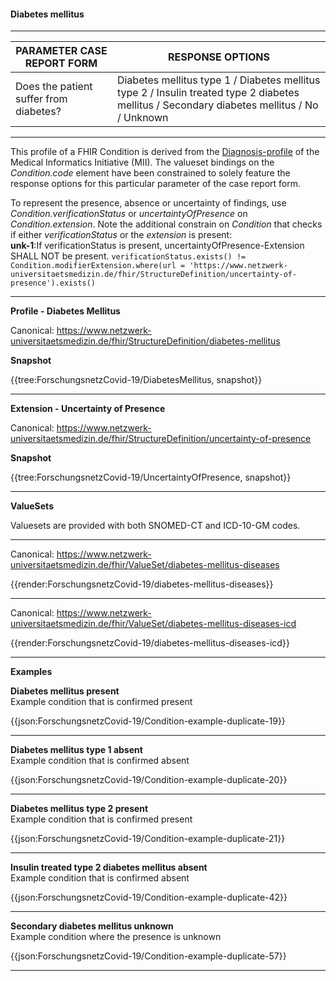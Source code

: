 #### Diabetes mellitus

---

| PARAMETER CASE REPORT FORM | RESPONSE OPTIONS |
|--------------|-----------|
| Does the patient suffer from diabetes? | Diabetes mellitus type 1 / Diabetes mellitus type 2 / Insulin treated type 2 diabetes mellitus / Secondary diabetes mellitus / No / Unknown | 

---

This profile of a FHIR Condition is derived from the [Diagnosis-profile](https://simplifier.net/medizininformatikinitiative-moduldiagnosen/diagnose-duplicate-3) of the Medical Informatics Initiative (MII). The valueset bindings on the *Condition.code* element have been constrained to solely feature the response options for this particular parameter of the case report form. 

To represent the presence, absence or uncertainty of findings, use *Condition.verificationStatus* or *uncertaintyOfPresence* on *Condition.extension*. Note the additional constrain on *Condition* that checks if either *verificationStatus* or the *extension* is present:
<br> 
**unk-1**:If verificationStatus is present, uncertaintyOfPresence-Extension SHALL NOT be present.
`verificationStatus.exists() != Condition.modifierExtension.where(url = 'https://www.netzwerk-universitaetsmedizin.de/fhir/StructureDefinition/uncertainty-of-presence').exists()`

---

**Profile - Diabetes Mellitus**

Canonical: https://www.netzwerk-universitaetsmedizin.de/fhir/StructureDefinition/diabetes-mellitus

**Snapshot**

{{tree:ForschungsnetzCovid-19/DiabetesMellitus, snapshot}}

---

**Extension - Uncertainty of Presence**

Canonical: https://www.netzwerk-universitaetsmedizin.de/fhir/StructureDefinition/uncertainty-of-presence

**Snapshot**

{{tree:ForschungsnetzCovid-19/UncertaintyOfPresence, snapshot}}

---

**ValueSets**

Valuesets are provided with both SNOMED-CT and ICD-10-GM codes.

---

Canonical: https://www.netzwerk-universitaetsmedizin.de/fhir/ValueSet/diabetes-mellitus-diseases

{{render:ForschungsnetzCovid-19/diabetes-mellitus-diseases}}

---

Canonical: https://www.netzwerk-universitaetsmedizin.de/fhir/ValueSet/diabetes-mellitus-diseases-icd

{{render:ForschungsnetzCovid-19/diabetes-mellitus-diseases-icd}}

---

**Examples**

**Diabetes mellitus present**
<br>
Example condition that is confirmed present 

{{json:ForschungsnetzCovid-19/Condition-example-duplicate-19}} 

---

**Diabetes mellitus type 1 absent**
<br>
Example condition that is confirmed absent

{{json:ForschungsnetzCovid-19/Condition-example-duplicate-20}} 

---

**Diabetes mellitus type 2 present**
<br>
Example condition that is confirmed present 

{{json:ForschungsnetzCovid-19/Condition-example-duplicate-21}} 

---

**Insulin treated type 2 diabetes mellitus absent**
<br>
Example condition that is confirmed absent

{{json:ForschungsnetzCovid-19/Condition-example-duplicate-42}} 

---

**Secondary diabetes mellitus unknown**
<br>
Example condition where the presence is unknown

{{json:ForschungsnetzCovid-19/Condition-example-duplicate-57}} 

---